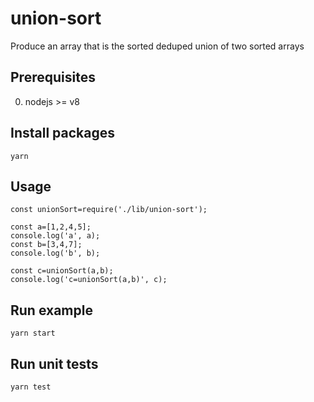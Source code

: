 # union-sort
Produce an array that is the sorted deduped union of two sorted arrays

## Prerequisites
0. nodejs >= v8

## Install packages
```
yarn
```

## Usage
```
const unionSort=require('./lib/union-sort');

const a=[1,2,4,5];
console.log('a', a);
const b=[3,4,7];
console.log('b', b);

const c=unionSort(a,b);
console.log('c=unionSort(a,b)', c);
```

## Run example
```
yarn start
```

## Run unit tests
```
yarn test
```